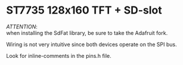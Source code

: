 # ST7735 128x160 TFT + SD-slot


*ATTENTION*:  
when installing the SdFat library, be sure to take the Adafruit fork. 

Wiring is not very intuitive since both devices operate on the SPI bus.

Look for inline-comments in the pins.h file. 